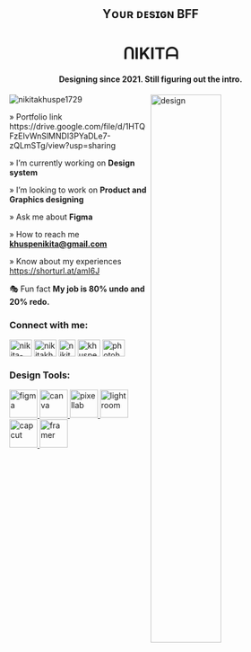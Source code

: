 <h2 align="center">Yᴏᴜʀ ᴅᴇsɪɢɴ BFF</h2>
<h1 align="center">ᑎIKITᗩ </h1>
<h4 align="center">Designing since 2021. Still figuring out the intro.</h4>
<img display="flex" justify-content="center" align="right" width="50%" alt="design" width="300" src="https://www.graphicpear.com/wp-content/uploads/2016/11/boy-1-gif.gif">

<p align="left"> <img src="https://komarev.com/ghpvc/?username=nikitakhuspe1729&label=Profile%20views&color=1C6000&style=flat" alt="nikitakhuspe1729" /> </p>
» Portfolio link https://drive.google.com/file/d/1HTQFzEIvWnSlMNDl3PYaDLe7-zQLmSTg/view?usp=sharing

» I’m currently working on **Design system**

» I’m looking to work on **Product and Graphics designing**

» Ask me about **Figma**

» How to reach me **khuspenikita@gmail.com**

» Know about my experiences https://shorturl.at/amI6J


🎭 Fun fact **My job is 80% undo and 20% redo.** 


<h3 align="left">Connect with me:</h3>
<p align="left">

<a href="https://linkedin.com/in/nikita-khuspe" target="blank"><img align="center" src="https://raw.githubusercontent.com/rahuldkjain/github-profile-readme-generator/master/src/images/icons/Social/linked-in-alt.svg" alt="nikita-khuspe" height="30" width="40" /></a>
<a href="https://www.behance.net/nikitakhuspe1729" target="blank"><img align="center" src="https://raw.githubusercontent.com/rahuldkjain/github-profile-readme-generator/master/src/images/icons/Social/behance.svg" alt="nikitakhuspe1729" height="30" width="40" /></a>
  <a href="https://dribbble.com/NikitaKhuspe" target="blank"><img align="center" src="https://github.com/user-attachments/assets/f74488e2-e68d-434f-9bf2-ef1f52d41f11" alt="nikitakhuspe1729" height="30" width="30" /></a>
  <a href="https://twitter.com/khuspenikita" target="blank"><img align="center" src="https://raw.githubusercontent.com/rahuldkjain/github-profile-readme-generator/master/src/images/icons/Social/twitter.svg" alt="khuspenikita" height="30" width="40" /></a>
  <a href="https://www.youtube.com/c/photoholiccaptures" target="blank"><img align="center" src="https://raw.githubusercontent.com/rahuldkjain/github-profile-readme-generator/master/src/images/icons/Social/youtube.svg" alt="photoholiccaptures" height="30" width="40" /></a>

</p>


<h3 align="left">Design Tools:</h3>
<p align="left"> <a href="https://www.figma.com/" target="_blank" rel="noreferrer"> <img src="https://github.com/user-attachments/assets/8aa09e53-4cd3-4954-9dd9-5e71c883cd90" alt="figma" width="50" height="50"/> </a> 
<a href="https://www.canva.com/" target="_blank" rel="noreferrer"> <img src="https://github.com/user-attachments/assets/caccd9e9-3f26-45f2-b932-67dd861f5c22" alt="canva" width="50" height="50"/> </a> 
  <a href="https://play.google.com/store/apps/details?id=com.imaginstudio.imagetools.pixellab&pcampaignid=web_share" target="_blank" rel="noreferrer"> <img src="https://github.com/user-attachments/assets/c7f531a6-8722-4928-b879-a4c16c490d75" alt="pixellab" width="50" height="50"/> </a> 
  <a href="https://lightroom.adobe.com/" target="_blank" rel="noreferrer"> <img src="https://github.com/user-attachments/assets/df96098c-4882-4e31-8d70-6a1bd85fc314" alt="lightroom" width="50" height="50"/> </a> 
  <a href="https://www.capcut.com/" target="_blank" rel="noreferrer"> <img src="https://github.com/user-attachments/assets/58e87974-0489-44fe-a169-85e5ee245ae9" alt="capcut" width="50" height="50"/> </a> 
  <a href="https://www.framer.com/" target="_blank" rel="noreferrer"> <img src="https://github.com/user-attachments/assets/bcbdfbc6-c23c-4a13-8f86-e0051d208498" alt="framer" width="50" height="50"/> </a> </p>






<!-- <p>&nbsp;<img align="center" src="https://github-readme-stats.vercel.app/api?username=nikitakhuspe1729&show_icons=true&locale=en" alt="nikitakhuspe1729" /></p>

<!-- <p><img align="center" src="https://github-readme-streak-stats.herokuapp.com/?user=nikitakhuspe1729&" alt="nikitakhuspe1729" /></p> --!>
